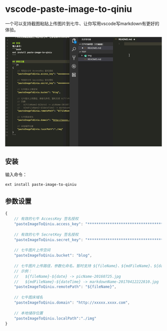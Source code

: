 # vscode-paste-image-to-qiniu

一个可以支持截图粘贴上传图片到七牛、让你写用vscode写markdown有更好的体验。

![screenshot](./screenshot/screenshot.gif)

## 安装
输入命令：
```bash
ext install paste-image-to-qiniu
```

## 参数设置
```js
{
    // 有效的七牛 AccessKey 签名授权
    "pasteImageToQiniu.access_key": "*****************************************",

    // 有效的七牛 SecretKey 签名授权
    "pasteImageToQiniu.secret_key": "*****************************************",

    // 七牛图片上传空间
    "pasteImageToQiniu.bucket": "blog",

    // 七牛图片上传路径，参数化命名，暂时支持 ${fileName}、${mdFileName}、${date}、${dateTime}
    // 示例：
    //   ${fileName}-${date} -> picName-20160725.jpg
    //   ${mdFileName}-${dateTime} -> markdownName-20170412222810.jpg
    "pasteImageToQiniu.remotePath": "${fileName}",

    // 七牛图床域名
    "pasteImageToQiniu.domain": "http://xxxxx.xxxx.com",

    // 本地储存位置
    "pasteImageToQiniu.localPath":"./img"
}
```